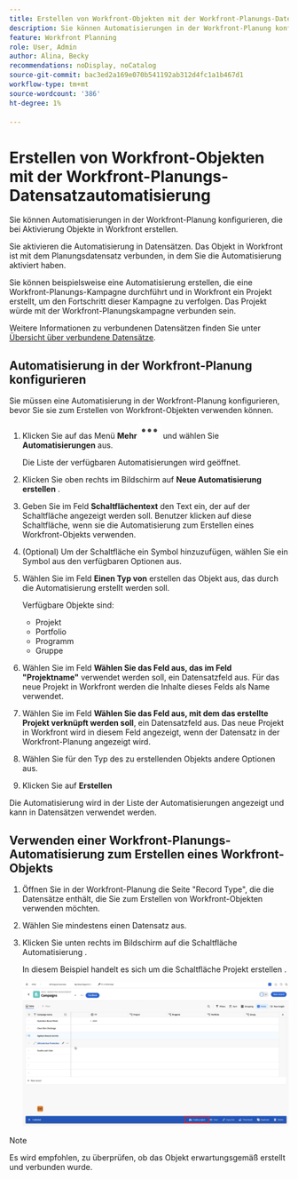 ```yaml
---
title: Erstellen von Workfront-Objekten mit der Workfront-Planungs-Datensatzautomatisierung
description: Sie können Automatisierungen in der Workfront-Planung konfigurieren, die bei Aktivierung Objekte in Workfront erstellen.
feature: Workfront Planning
role: User, Admin
author: Alina, Becky
recommendations: noDisplay, noCatalog
source-git-commit: bac3ed2a169e070b541192ab312d4fc1a1b467d1
workflow-type: tm+mt
source-wordcount: '386'
ht-degree: 1%

---
```



# Erstellen von Workfront-Objekten mit der Workfront-Planungs-Datensatzautomatisierung

Sie können Automatisierungen in der Workfront-Planung konfigurieren, die bei Aktivierung Objekte in Workfront erstellen.

Sie aktivieren die Automatisierung in Datensätzen. Das Objekt in Workfront ist mit dem Planungsdatensatz verbunden, in dem Sie die Automatisierung aktiviert haben.

Sie können beispielsweise eine Automatisierung erstellen, die eine Workfront-Planungs-Kampagne durchführt und in Workfront ein Projekt erstellt, um den Fortschritt dieser Kampagne zu verfolgen. Das Projekt würde mit der Workfront-Planungskampagne verbunden sein.

Weitere Informationen zu verbundenen Datensätzen finden Sie unter [Übersicht über verbundene Datensätze](/help/quicksilver/planning/records/connected-records-overview.md).


## Automatisierung in der Workfront-Planung konfigurieren

Sie müssen eine Automatisierung in der Workfront-Planung konfigurieren, bevor Sie sie zum Erstellen von Workfront-Objekten verwenden können.

1. Klicken Sie auf das Menü **Mehr** ![](assets/more-menu.png) und wählen Sie **Automatisierungen** aus.

   Die Liste der verfügbaren Automatisierungen wird geöffnet.

1. Klicken Sie oben rechts im Bildschirm auf **Neue Automatisierung erstellen** .
1. Geben Sie im Feld **Schaltflächentext** den Text ein, der auf der Schaltfläche angezeigt werden soll. Benutzer klicken auf diese Schaltfläche, wenn sie die Automatisierung zum Erstellen eines Workfront-Objekts verwenden.
1. (Optional) Um der Schaltfläche ein Symbol hinzuzufügen, wählen Sie ein Symbol aus den verfügbaren Optionen aus.
1. Wählen Sie im Feld **Einen Typ von** erstellen das Objekt aus, das durch die Automatisierung erstellt werden soll.

   Verfügbare Objekte sind:

   * Projekt
   * Portfolio
   * Programm
   * Gruppe

1. Wählen Sie im Feld **Wählen Sie das Feld aus, das im Feld &quot;Projektname&quot;** verwendet werden soll, ein Datensatzfeld aus. Für das neue Projekt in Workfront werden die Inhalte dieses Felds als Name verwendet.
1. Wählen Sie im Feld **Wählen Sie das Feld aus, mit dem das erstellte Projekt verknüpft werden soll**, ein Datensatzfeld aus. Das neue Projekt in Workfront wird in diesem Feld angezeigt, wenn der Datensatz in der Workfront-Planung angezeigt wird.
1. Wählen Sie für den Typ des zu erstellenden Objekts andere Optionen aus.
1. Klicken Sie auf **Erstellen**

Die Automatisierung wird in der Liste der Automatisierungen angezeigt und kann in Datensätzen verwendet werden.

## Verwenden einer Workfront-Planungs-Automatisierung zum Erstellen eines Workfront-Objekts

1. Öffnen Sie in der Workfront-Planung die Seite &quot;Record Type&quot;, die die Datensätze enthält, die Sie zum Erstellen von Workfront-Objekten verwenden möchten.
1. Wählen Sie mindestens einen Datensatz aus.
1. Klicken Sie unten rechts im Bildschirm auf die Schaltfläche Automatisierung .

   In diesem Beispiel handelt es sich um die Schaltfläche Projekt erstellen .

   ![Automatisierungsschaltfläche](assets/automation-custom-button.png)

>[!NOTE]
>
>Es wird empfohlen, zu überprüfen, ob das Objekt erwartungsgemäß erstellt und verbunden wurde.
